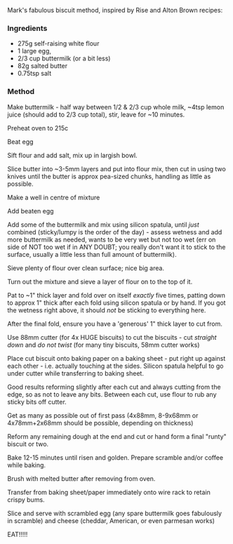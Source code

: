 Mark's fabulous biscuit method, inspired by Rise
and Alton Brown recipes:

### Ingredients

* 275g self-raising white flour
* 1 large egg, 
* 2/3 cup buttermilk (or a bit less)
* 82g salted butter
* 0.75tsp salt

### Method

Make buttermilk - half way between 1/2 &  2/3 cup whole milk, ~4tsp lemon juice (should add to 2/3 
cup total), stir, leave for ~10 minutes.

Preheat oven to 215c

Beat egg

Sift flour and add salt, mix up in largish bowl.

Slice butter into ~3-5mm layers and put into flour mix, then cut in using two knives until the 
butter is approx pea-sized chunks, handling as little as possible.

Make a well in centre of mixture

Add beaten egg

Add some of the buttermilk and mix using silicon spatula, until *just* combined (sticky/lumpy is the 
order of the day) - assess wetness and add more buttermilk as needed, wants to be very wet but not 
too wet (err on side of NOT too wet if in ANY DOUBT; you really don't want it to stick to the 
surface, usually a little less than full amount of buttermilk).

Sieve plenty of flour over clean surface; nice big area.

Turn out the mixture and sieve a layer of flour on to the top of it.

Pat to ~1" thick layer and fold over on itself *exactly* five times, patting down to approx 1" thick 
after each fold using silicon spatula or by hand. If you got the wetness right above, it should 
*not* be sticking to everything here. 

After the final fold, ensure you have a 'generous' 1" thick layer to cut from.

Use 88mm cutter (for 4x HUGE biscuits) to cut the biscuits - cut *straight down* and *do not twist* 
(for many tiny biscuits, 58mm cutter works)

Place cut biscuit onto baking paper on a baking sheet - put right up against each other - i.e. 
actually touching at the sides. Silicon spatula helpful to go under cutter while transferring to 
baking sheet.

Good results reforming slightly after each cut and always cutting from the edge, so as not to leave 
any bits. Between each cut, use flour to rub any sticky bits off cutter.

Get as many as possible out of first pass (4x88mm, 8-9x68mm or 4x78mm+2x68mm should be possible, 
depending on thickness)

Reform any remaining dough at the end and cut or hand form a final "runty" biscuit or two.

Bake 12-15 minutes until risen and golden. Prepare scramble and/or coffee while baking.

Brush with melted butter after removing from oven.

Transfer from baking sheet/paper immediately onto wire rack to retain crispy bums.

Slice and serve with scrambled egg (any spare buttermilk goes fabulously in scramble) and cheese 
(cheddar, American, or even parmesan works)

EAT!!!!!